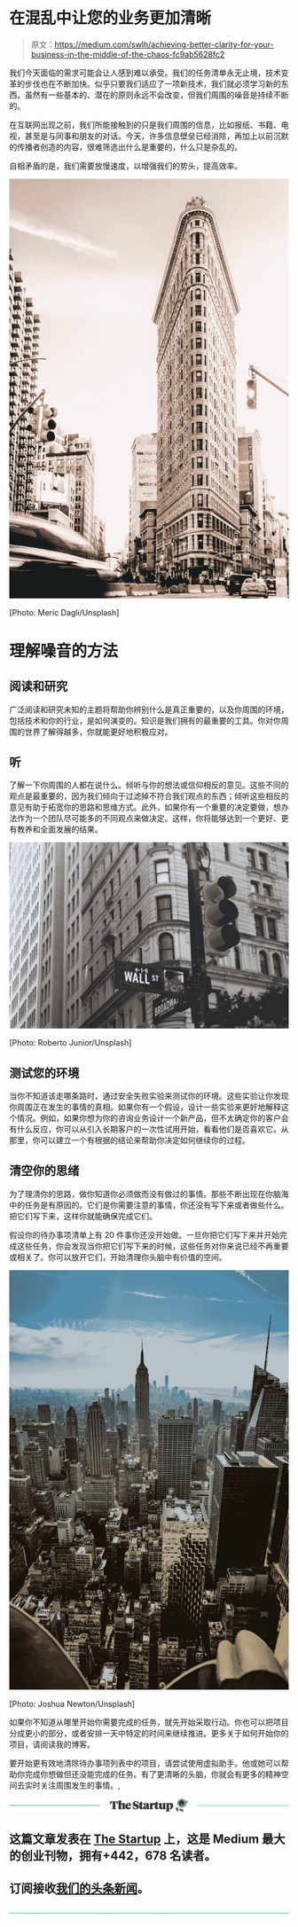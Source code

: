 # 在混乱中让您的业务更加清晰

> 原文：<https://medium.com/swlh/achieving-better-clarity-for-your-business-in-the-middle-of-the-chaos-fc9ab5628fc2>

我们今天面临的需求可能会让人感到难以承受。我们的任务清单永无止境，技术变革的步伐也在不断加快。似乎只要我们适应了一项新技术，我们就必须学习新的东西。虽然有一些基本的、潜在的原则永远不会改变，但我们周围的噪音是持续不断的。

在互联网出现之前，我们所能接触到的只是我们周围的信息，比如报纸、书籍、电视，甚至是与同事和朋友的对话。今天，许多信息壁垒已经消除，再加上以前沉默的传播者创造的内容，很难筛选出什么是重要的，什么只是杂乱的。

自相矛盾的是，我们需要放慢速度，以增强我们的势头，提高效率。

![](img/79a52b6e7e8bbcfb5bee965a7e36beb4.png)

[Photo: Meric Dagli/Unsplash]

# 理解噪音的方法

## 阅读和研究

广泛阅读和研究未知的主题将帮助你辨别什么是真正重要的，以及你周围的环境，包括技术和你的行业，是如何演变的。知识是我们拥有的最重要的工具。你对你周围的世界了解得越多，你就能更好地积极应对。

## 听

了解一下你周围的人都在说什么。倾听与你的想法或信仰相反的意见。这些不同的观点是最重要的，因为我们倾向于过滤掉不符合我们观点的东西；倾听这些相反的意见有助于拓宽你的思路和思维方式。此外，如果你有一个重要的决定要做，想办法作为一个团队尽可能多的不同观点来做决定。这样，你将能够达到一个更好、更有教养和全面发展的结果。

![](img/e6de1620824d7fc7cb894d365f418748.png)

[Photo: Roberto Junior/Unsplash]

## 测试您的环境

当你不知道该走哪条路时，通过安全失败实验来测试你的环境。这些实验让你发现你周围正在发生的事情的真相。如果你有一个假设，设计一些实验来更好地解释这个情况。例如，如果你想为你的咨询业务设计一个新产品，但不太确定你的客户会有什么反应，你可以从引入长期客户的一次性试用开始，看看他们是否喜欢它。从那里，你可以建立一个有根据的结论来帮助你决定如何继续你的过程。

## 清空你的思绪

为了理清你的思路，做你知道你必须做而没有做过的事情。那些不断出现在你脑海中的任务是有原因的。它们是你需要注意的事情，你还没有写下来或者做些什么。把它们写下来，这样你就能确保完成它们。

假设你的待办事项清单上有 20 件事你还没开始做。一旦你把它们写下来并开始完成这些任务，你会发现当你把它们写下来的时候，这些任务对你来说已经不再重要或相关了。你可以放开它们，开始清理你头脑中有价值的空间。

![](img/59681e858da5375239834f07327cbff7.png)

[Photo: Joshua Newton/Unsplash]

如果你不知道从哪里开始你需要完成的任务，就先开始采取行动。你也可以把项目分成更小的部分，或者安排一天中特定的时间来继续推进。更多关于如何开始你的项目，请阅读我的博客。

要开始更有效地清除待办事项列表中的项目，请尝试使用虚拟助手。他或她可以帮助你完成你想做但还没能完成的任务。有了更清晰的头脑，你就会有更多的精神空间去实时关注周围发生的事情。,

[![](img/308a8d84fb9b2fab43d66c117fcc4bb4.png)](https://medium.com/swlh)

## 这篇文章发表在 [The Startup](https://medium.com/swlh) 上，这是 Medium 最大的创业刊物，拥有+442，678 名读者。

## 订阅接收[我们的头条新闻](https://growthsupply.com/the-startup-newsletter/)。

[![](img/b0164736ea17a63403e660de5dedf91a.png)](https://medium.com/swlh)